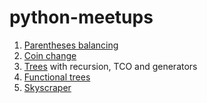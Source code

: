 # python-meetups

1. [Parentheses balancing](./parentheses/is_balanced.py)
2. [Coin change](./coin_change/coin_change.py)
3. [Trees](./trees/tree.py) with recursion, TCO and generators
4. [Functional trees](./trees/func_trees.py)
5. [Skyscraper](./skyscraper/skyscraper.py)
